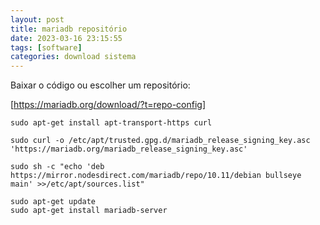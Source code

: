 ```yaml
---
layout: post
title: mariadb repositório
date: 2023-03-16 23:15:55 
tags: [software]
categories: download sistema
---  
```




Baixar o código ou escolher um repositório:

[https://mariadb.org/download/?t=repo-config]

	sudo apt-get install apt-transport-https curl

	sudo curl -o /etc/apt/trusted.gpg.d/mariadb_release_signing_key.asc 'https://mariadb.org/mariadb_release_signing_key.asc'

	sudo sh -c "echo 'deb https://mirror.nodesdirect.com/mariadb/repo/10.11/debian bullseye main' >>/etc/apt/sources.list"

	sudo apt-get update
	sudo apt-get install mariadb-server
